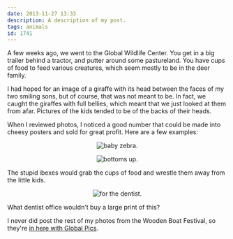 ```yaml
---
date: 2013-11-27 13:33
description: A description of my post.
tags: animals
id: 1741
---
```

A few weeks ago, we went to the Global Wildlife Center.  You get in a big trailer behind a tractor, and putter around some pastureland.  You have cups of food to feed various creatures, which seem mostly to be in the deer family.

I had hoped for an image of a giraffe with its head between the faces of my two smiling sons, but of course, that was not meant to be.  In fact, we caught the giraffes with full bellies, which meant that we just looked at them from afar.  Pictures of the kids tended to be of the backs of their heads.

When I reviewed photos, I noticed a good number that could be made into cheesy posters and sold for great profit.  Here are a few examples:
<!--more-->
<p style="margin-left: auto; margin-right: auto; text-align: center;"><img alt="baby zebra." src="/img/babyzebra.jpg"/></p>

<p style="margin-left: auto; margin-right: auto; text-align: center;"><img alt="bottoms up." src="/img/bottomsup.jpg"/></p>
<p class="caption">The stupid ibexes would grab the cups of food and wrestle them away from the little kids.</p>

<p style="margin-left: auto; margin-right: auto; text-align: center;"><img alt="for the dentist." src="/img/zebrateeth.jpg"/></p>
<p class="caption">What dentist office wouldn't buy a large print of this?</p>

I never did post the rest of my photos from the Wooden Boat Festival, so they're <a href="http://theskinnyonbenny.com/pg4.php?spgmGal=105%20-%20Boats%20and%20Beasts">in here with Global Pics</a>.